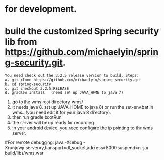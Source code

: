 # for development.

# build the customized Spring security lib from https://github.com/michaelyin/spring-security.git. 
    You need check out the 3.2.5 release version to build. Steps:
    a. git clone https://github.com/michaelyin/spring-security.git
    b. cd spring-security
    c. git checkout 3.2.5.RELEASE 
    d. gradlew install   (need set up JAVA_HOME to java 7)

1. go to the wms root directory. wms/
2. it needs java 8. set up JAVA_HOME to java 8) or run the set-env.bat in wms/. (you need edit it for your java 8 directory). 
3. then run gradle bootRun
4. the server will be up ready for recording.
5. in your android device, you need configure the ip pointing to the wms server.

#For remote debugging: 
java -Xdebug -Xrunjdwp:server=y,transport=dt_socket,address=8000,suspend=n -jar build/libs/wms.war 